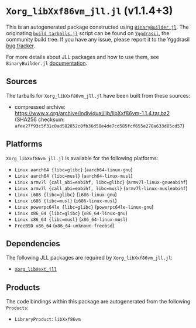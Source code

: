 # `Xorg_libXxf86vm_jll.jl` (v1.1.4+3)

This is an autogenerated package constructed using [`BinaryBuilder.jl`](https://github.com/JuliaPackaging/BinaryBuilder.jl). The originating [`build_tarballs.jl`](https://github.com/JuliaPackaging/Yggdrasil/blob/95a8ec0b6bfdb144aaac83db5c2bd55ab15f42df/X/Xorg_libXxf86vm/build_tarballs.jl) script can be found on [`Yggdrasil`](https://github.com/JuliaPackaging/Yggdrasil/), the community build tree.  If you have any issue, please report it to the Yggdrasil [bug tracker](https://github.com/JuliaPackaging/Yggdrasil/issues).

For more details about JLL packages and how to use them, see `BinaryBuilder.jl` [documentation](https://juliapackaging.github.io/BinaryBuilder.jl/dev/jll/).

## Sources

The tarballs for `Xorg_libXxf86vm_jll.jl` have been built from these sources:

* compressed archive: https://www.x.org/archive/individual/lib/libXxf86vm-1.1.4.tar.bz2 (SHA256 checksum: `afee27f93c5f31c0ad582852c0fb36d50e4de7cd585fcf655e278a633d85cd57`)

## Platforms

`Xorg_libXxf86vm_jll.jl` is available for the following platforms:

* `Linux aarch64 {libc=glibc}` (`aarch64-linux-gnu`)
* `Linux aarch64 {libc=musl}` (`aarch64-linux-musl`)
* `Linux armv7l {call_abi=eabihf, libc=glibc}` (`armv7l-linux-gnueabihf`)
* `Linux armv7l {call_abi=eabihf, libc=musl}` (`armv7l-linux-musleabihf`)
* `Linux i686 {libc=glibc}` (`i686-linux-gnu`)
* `Linux i686 {libc=musl}` (`i686-linux-musl`)
* `Linux powerpc64le {libc=glibc}` (`powerpc64le-linux-gnu`)
* `Linux x86_64 {libc=glibc}` (`x86_64-linux-gnu`)
* `Linux x86_64 {libc=musl}` (`x86_64-linux-musl`)
* `FreeBSD x86_64` (`x86_64-unknown-freebsd`)

## Dependencies

The following JLL packages are required by `Xorg_libXxf86vm_jll.jl`:

* [`Xorg_libXext_jll`](https://github.com/JuliaBinaryWrappers/Xorg_libXext_jll.jl)

## Products

The code bindings within this package are autogenerated from the following `Products`:

* `LibraryProduct`: `libXxf86vm`
